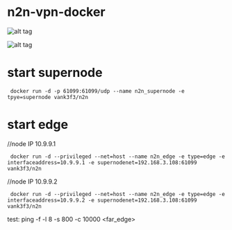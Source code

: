 # n2n-vpn-docker

![alt tag](https://camo.githubusercontent.com/f35cee935830315c180ec86e8b0e551fbde2434b/68747470733a2f2f7765622e617263686976652e6f72672f7765622f3230313130393234303833303435696d5f2f687474703a2f2f7777772e6e746f702e6f72672f77702d636f6e74656e742f75706c6f6164732f323031312f30382f6e326e5f6e6574776f726b2e706e67)

![alt tag](https://camo.githubusercontent.com/e349c419b59d29e2d196ea3317f73582232cc65f/68747470733a2f2f7765622e617263686976652e6f72672f7765622f3230313130393234303833303435696d5f2f687474703a2f2f7777772e6e746f702e6f72672f77702d636f6e74656e742f75706c6f6164732f323031312f30382f6e326e5f636f6d2e706e67)

# start supernode

     docker run -d -p 61099:61099/udp --name n2n_supernode -e tpye=supernode vank3f3/n2n

# start edge

//node IP 10.9.9.1

     docker run -d --privileged --net=host --name n2n_edge -e type=edge -e interfaceaddress=10.9.9.1 -e supernodenet=192.168.3.108:61099 vank3f3/n2n 
    
//node IP 10.9.9.2

     docker run -d --privileged --net=host --name n2n_edge -e type=edge -e interfaceaddress=10.9.9.2 -e supernodenet=192.168.3.108:61099 vank3f3/n2n



test: ping -f -l 8 -s 800 -c 10000 <far_edge>
